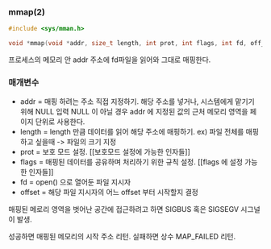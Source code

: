 ### mmap(2)
```c
#include <sys/mman.h>

void *mmap(void *addr, size_t length, int prot, int flags, int fd, off_t offset);
```

프로세스의 메모리 안 addr 주소에 fd파일을 읽어와 그대로 매핑한다.

### 매개변수
- addr = 매핑 하려는 주소 직접 지정하기. 
  해당 주소를 넣거나, 시스템에게 맡기기 위해 NULL 입력
  NULL 이 아닐 경우 addr 에 지정된 값의 근처 메모리 영역을 페이지 단위로 사용한다.
- length = length 만큼 데이터를 읽어 해당 주소에 매핑하기.
  ex) 파일 전체를 매핑하고 싶을때 -> 파일의 크기 지정
- prot = 보호 모드 설정. [[보호모드 설정에 가능한 인자들]]
- flags = 매핑된 데이터를 공유하며 처리하기 위한 규칙 설정.
  [[flags 에 설정 가능한 인자들]] 
- fd = open() 으로 열어둔 파일 지시자
- offset = 해당 파일 지시자의 어느 offset 부터 시작할지 결정

매핑된 메로리 영역을 벗어난 공간에 접근하려고 하면 SIGBUS 혹은 SIGSEGV 시그널이 발생.

성공하면 매핑된 메모리의 시작 주소 리턴.
실패하면 상수 MAP_FAILED 리턴.